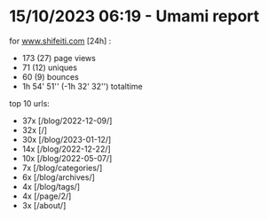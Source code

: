 # 15/10/2023 06:19 - Umami report
for www.shifeiti.com [24h] :

 - 173 (27) page views
 - 71 (12) uniques
 - 60 (9) bounces
 - 1h 54' 51'' (-1h 32' 32'') totaltime


top 10 urls:
 - 37x [/blog/2022-12-09/]
 - 32x [/]
 - 30x [/blog/2023-01-12/]
 - 14x [/blog/2022-12-22/]
 - 10x [/blog/2022-05-07/]
 - 7x [/blog/categories/]
 - 6x [/blog/archives/]
 - 4x [/blog/tags/]
 - 4x [/page/2/]
 - 3x [/about/]



